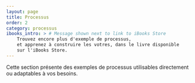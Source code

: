 ```yaml
---
layout: page
title: Processus
order: 2
category: processus
ibooks_intro: > # Message shown next to link to iBooks Store
    Trouvez encore plus d'exemple de processus, 
    et apprenez à construire les votres, dans le livre disponible 
    sur l'iBooks Store.
---
```


Cette section présente des exemples de processus utilisables directement 
ou adaptables à vos besoins.

